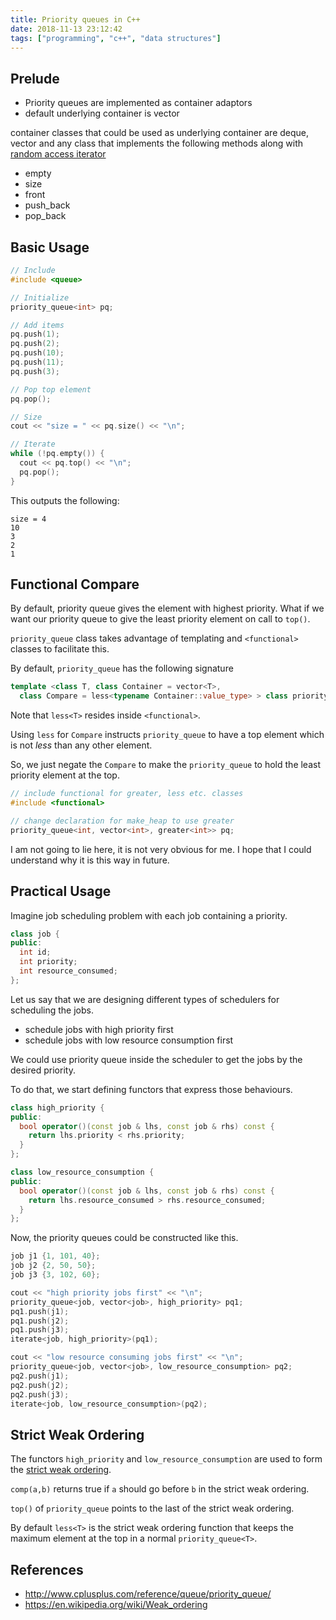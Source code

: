 ```yaml
---
title: Priority queues in C++
date: 2018-11-13 23:12:42
tags: ["programming", "c++", "data structures"]
---
```


## Prelude

- Priority queues are implemented as container adaptors
- default underlying container is vector

container classes that could be used as underlying container are deque, vector and any class that implements the following methods along with [random access iterator](http://www.cplusplus.com/reference/iterator/RandomAccessIterator/)
  - empty
  - size
  - front
  - push_back
  - pop_back

## Basic Usage

```cpp
// Include
#include <queue>

// Initialize
priority_queue<int> pq;

// Add items
pq.push(1);
pq.push(2);
pq.push(10);
pq.push(11);
pq.push(3);

// Pop top element
pq.pop();

// Size
cout << "size = " << pq.size() << "\n";

// Iterate
while (!pq.empty()) {
  cout << pq.top() << "\n";
  pq.pop();
}
```
This outputs the following:
```
size = 4
10
3
2
1
```

## Functional Compare
By default, priority queue gives the element with highest priority. What if we want our priority queue to give the least priority element on call to `top()`.

`priority_queue` class takes advantage of templating and `<functional>` classes to facilitate this.

By default, `priority_queue` has the following signature
```cpp
template <class T, class Container = vector<T>,
  class Compare = less<typename Container::value_type> > class priority_queue;
```

Note that `less<T>` resides inside `<functional>`.

Using `less` for `Compare` instructs `priority_queue` to have a top element which is not *less* than any other element.

So, we just negate the `Compare` to make the `priority_queue` to hold the least priority element at the top.

```cpp
// include functional for greater, less etc. classes
#include <functional>

// change declaration for make_heap to use greater
priority_queue<int, vector<int>, greater<int>> pq;
```

I am not going to lie here, it is not very obvious for me. I hope that I could understand why it is this way in future.

## Practical Usage

Imagine job scheduling problem with each job containing a priority.
```cpp
class job {
public:
  int id;
  int priority;
  int resource_consumed;
};
```

Let us say that we are designing different types of schedulers for scheduling the jobs.

- schedule jobs with high priority first
- schedule jobs with low resource consumption first

We could use priority queue inside the scheduler to get the jobs by the desired priority.

To do that, we start defining functors that express those behaviours.

```cpp
class high_priority {
public:
  bool operator()(const job & lhs, const job & rhs) const {
    return lhs.priority < rhs.priority;
  }
};

class low_resource_consumption {
public:
  bool operator()(const job & lhs, const job & rhs) const {
    return lhs.resource_consumed > rhs.resource_consumed;
  }
};
```

Now, the priority queues could be constructed like this.
```cpp
job j1 {1, 101, 40};
job j2 {2, 50, 50};
job j3 {3, 102, 60};

cout << "high priority jobs first" << "\n";
priority_queue<job, vector<job>, high_priority> pq1;
pq1.push(j1);
pq1.push(j2);
pq1.push(j3);
iterate<job, high_priority>(pq1);

cout << "low resource consuming jobs first" << "\n";
priority_queue<job, vector<job>, low_resource_consumption> pq2;
pq2.push(j1);
pq2.push(j2);
pq2.push(j3);
iterate<job, low_resource_consumption>(pq2);
```

## Strict Weak Ordering

The functors `high_priority` and `low_resource_consumption` are used to form the [strict weak ordering](https://en.wikipedia.org/wiki/Weak_ordering#Examples).

`comp(a,b)` returns true if `a` should go before `b` in the strict weak ordering.

`top()` of `priority_queue` points to the last of the strict weak ordering.

By default `less<T>` is the strict weak ordering function that keeps the maximum element at the top in a normal `priority_queue<T>`.

## References
- http://www.cplusplus.com/reference/queue/priority_queue/
- https://en.wikipedia.org/wiki/Weak_ordering

